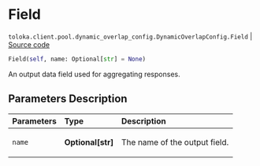 # Field
`toloka.client.pool.dynamic_overlap_config.DynamicOverlapConfig.Field` | [Source code](https://github.com/Toloka/toloka-kit/blob/v1.2.2/src/client/pool/dynamic_overlap_config.py#L44)

```python
Field(self, name: Optional[str] = None)
```

An output data field used for aggregating responses.

## Parameters Description

| Parameters | Type | Description |
| :----------| :----| :-----------|
`name`|**Optional\[str\]**|<p>The name of the output field.</p>
